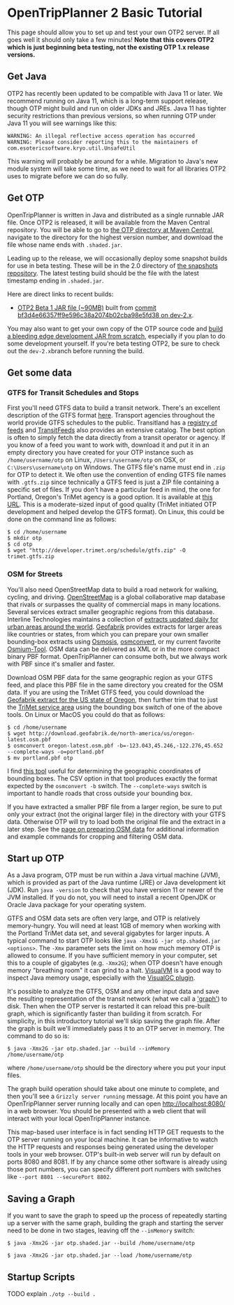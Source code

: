 # OpenTripPlanner 2 Basic Tutorial

This page should allow you to set up and test your own OTP2 server. If all goes well it should only take a few minutes!
**Note that this covers OTP2 which is just beginning beta testing, not the existing OTP 1.x release versions.**

## Get Java

OTP2 has recently been updated to be compatible with Java 11 or later. We recommend running on Java 11, which is a long-term support release, though OTP might build and run on older JDKs and JREs. Java 11 has tighter security restrictions than previous versions, so when running OTP under Java 11 you will see warnings like this:
```
WARNING: An illegal reflective access operation has occurred
WARNING: Please consider reporting this to the maintainers of com.esotericsoftware.kryo.util.UnsafeUtil
```
This warning will probably be around for a while. Migration to Java's new module system will take some time, as we need to wait for all libraries OTP2 uses to migrate before we can do so fully. 

## Get OTP

OpenTripPlanner is written in Java and distributed as a single runnable JAR file. Once OTP2 is released, 
it will be available from the Maven Central repository. You will be able to go to [the OTP directory at Maven Central](https://repo1.maven.org/maven2/org/opentripplanner/otp/), navigate to the directory for the highest version number, and download the file whose name ends with `.shaded.jar`.

Leading up to the release, we will occasionally deploy some snapshot builds for use in beta testing. These will be in the 2.0 directory of [the snapshots repository](https://oss.sonatype.org/content/repositories/snapshots/org/opentripplanner/otp/2.0.0-SNAPSHOT/). The latest testing build should be the file with the latest timestamp ending in `.shaded.jar`.

Here are direct links to recent builds:

 - [OTP2 Beta 1 JAR file (~90MB)](https://oss.sonatype.org/content/repositories/snapshots/org/opentripplanner/otp/2.0.0-SNAPSHOT/otp-2.0.0-20191023.121912-2-shaded.jar) built from [commit bf3d4e66357ff9e596c38a2074b02cba98e5fd38 on dev-2.x](https://github.com/opentripplanner/OpenTripPlanner/tree/66a5e6dd6c6312b52b9ccf641241b07647bfff60).

You may also want to get your own copy of the OTP source code and [build a bleeding edge development JAR from scratch](Getting-OTP), especially if you plan to do some development yourself. If you're beta testing OTP2, be sure to check out the `dev-2.x`branch before running the build.

## Get some data

### GTFS for Transit Schedules and Stops

First you'll need GTFS data to build a transit network. There's an excellent description of the GTFS format [here](http://gtfs.org/). Transport agencies throughout the world provide GTFS schedules to the public. Transitland has a
[registry of feeds](https://transit.land/feed-registry) and [TransitFeeds](http://transitfeeds.com/) also provides an extensive catalog. The best option is often to simply fetch the data directly from a transit operator or agency. If you know of a feed you want to work with, download it and put it in an empty directory you have created for your OTP instance such as `/home/username/otp` on Linux, `/Users/username/otp` on OSX, or `C:\Users\username\otp` on Windows. The GTFS file's name must end in `.zip` for OTP to detect it. We often use the convention of ending GTFS file names with `.gtfs.zip` since technically a GTFS feed is just a ZIP file containing a specific set of files. If you don't have a particular feed in mind, the one for Portland, Oregon's TriMet agency is a good option. It is available at [this URL](http://developer.trimet.org/schedule/gtfs.zip). This is a moderate-sized input of good quality (TriMet initiated OTP development and helped develop the GTFS format). On Linux, this could be done on the command line as follows:

    $ cd /home/username
    $ mkdir otp
    $ cd otp
    $ wget "http://developer.trimet.org/schedule/gtfs.zip" -O trimet.gtfs.zip

### OSM for Streets

You'll also need OpenStreetMap data to build a road network for walking, cycling, and driving. [OpenStreetMap](https://www.openstreetmap.org/) is a global collaborative map database that rivals or surpasses the quality of commercial maps in many locations. Several services extract smaller geographic regions from this database. Interline Technologies maintains a collection of [extracts updated daily for urban areas around the world](https://www.interline.io/osm/extracts/). [Geofabrik](http://download.geofabrik.de/) provides extracts for larger areas like countries or states, from which you can prepare your own smaller bounding-box extracts using [Osmosis](http://wiki.openstreetmap.org/wiki/Osmosis#Extracting_bounding_boxes), [osmconvert](http://wiki.openstreetmap.org/wiki/Osmconvert#Applying_Geographical_Borders), or my current favorite [Osmium-Tool](https://osmcode.org/osmium-tool/manual.html#creating-geographic-extracts). OSM data can be delivered as XML or in the more compact binary PBF format. OpenTripPlanner can consume both, but we always work with PBF since it's smaller and faster. 

Download OSM PBF data for the same geographic region as your GTFS feed, and place this PBF file in the same directory you created for the OSM data. If you are using the TriMet GTFS feed, you could download the [Geofabrik extract for the US state of Oregon](http://download.geofabrik.de/north-america/us/oregon.html), then further trim that to just the [TriMet service area](https://trimet.org/pdfs/taxinfo/trimetdistrictboundary.pdf) using the bounding box switch of one of the above tools. On Linux or MacOS you could do that as follows:

    $ cd /home/username
    $ wget http://download.geofabrik.de/north-america/us/oregon-latest.osm.pbf
    $ osmconvert oregon-latest.osm.pbf -b=-123.043,45.246,-122.276,45.652 --complete-ways -o=portland.pbf
    $ mv portland.pbf otp

I find [this tool](https://boundingbox.klokantech.com/) useful for determining the geographic coordinates of bounding boxes. The CSV option in that tool produces exactly the format expected by the `osmconvert -b` switch. The `--complete-ways` switch is important to handle roads that cross outside your bounding box.

If you have extracted a smaller PBF file from a larger region, be sure to put only your extract (not the original larger file) in the directory with your GTFS data. Otherwise OTP will try to load both the original file and the extract in a later step. See the [page on preparing OSM data](Preparing-OSM) for additional information and example commands for cropping and filtering OSM data.

## Start up OTP

As a Java program, OTP must be run within a Java virtual machine (JVM), which is provided as part of the Java runtime (JRE) or Java development kit (JDK). Run `java -version` to check that you have version 11 or newer of the JVM installed. If you do not, you will need to install a recent OpenJDK or Oracle Java package for your operating system.

GTFS and OSM data sets are often very large, and OTP is relatively memory-hungry. You will need at least 1GB of memory when working with the Portland TriMet data set, and several gigabytes for larger inputs. A typical command to start OTP looks like `java -Xmx1G -jar otp.shaded.jar <options>`. The `-Xmx` parameter sets the limit on how much memory OTP is allowed to consume. If you have sufficient memory in your computer,
set this to a couple of gigabytes (e.g. `-Xmx2G`); when OTP doesn't have enough memory "breathing room" it can grind to a halt. [VisualVM](https://visualvm.github.io) is a good way to inspect Java memory usage, especially with the [VisualGC plugin](https://visualvm.github.io/plugins.html).

It's possible to analyze the GTFS, OSM and any other input data and save the resulting representation of the transit network (what we call a ['graph'](http://en.wikipedia.org/wiki/Graph_%28mathematics%29)) to disk. Then when the OTP server is restarted it can reload this pre-built graph, which is significantly faster than building it from scratch. For simplicity, in this introductory tutorial we'll skip saving the graph file. After the graph is built we'll immediately pass it to an OTP server in memory. The command to do so is:

`$ java -Xmx2G -jar otp.shaded.jar --build --inMemory /home/username/otp`

where `/home/username/otp` should be the directory where you put your input files.

The graph build operation should take about one minute to complete, and then you'll see a `Grizzly server running` message. At this point you have an OpenTripPlanner server running locally and can open [http://localhost:8080/](http://localhost:8080/) in a web browser. You should be presented with a web client that will interact with your local OpenTripPlanner instance.

This map-based user interface is in fact sending HTTP GET requests to the OTP server running on your local machine. It can be informative to watch the HTTP requests and responses being generated using the developer tools in your web browser. OTP's built-in web server will run by default on ports 8080 and 8081. If by any chance some other software is already using those port numbers, you can specify different port numbers with switches like `--port 8801 --securePort 8802`.

## Saving a Graph

If you want to save the graph to speed up the process of repeatedly starting up a server with the same graph, building the graph and starting the server need to be done in two stages, leaving off the `--inMemory` switch:

`$ java -Xmx2G -jar otp.shaded.jar --build /home/username/otp`

`$ java -Xmx2G -jar otp.shaded.jar --load /home/username/otp`

## Startup Scripts

TODO explain `./otp --build .`
